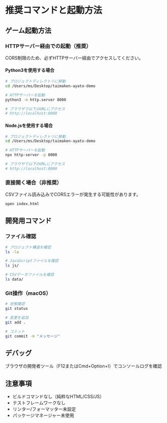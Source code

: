 # 推奨コマンドと起動方法

## ゲーム起動方法

### HTTPサーバー経由での起動（推奨）
CORS制限のため、必ずHTTPサーバー経由でアクセスしてください。

#### Python3を使用する場合
```bash
# プロジェクトディレクトリに移動
cd /Users/ms/Desktop/taimaken-ayato-demo

# HTTPサーバーを起動
python3 -m http.server 8000

# ブラウザで以下のURLにアクセス
# http://localhost:8000
```

#### Node.jsを使用する場合
```bash
# プロジェクトディレクトリに移動
cd /Users/ms/Desktop/taimaken-ayato-demo

# HTTPサーバーを起動
npx http-server -p 8000

# ブラウザで以下のURLにアクセス
# http://localhost:8000
```

### 直接開く場合（非推奨）
CSVファイル読み込みでCORSエラーが発生する可能性があります。
```bash
open index.html
```

## 開発用コマンド

### ファイル確認
```bash
# プロジェクト構造を確認
ls -la

# JavaScriptファイルを確認
ls js/

# CSVデータファイルを確認
ls data/
```

### Git操作（macOS）
```bash
# 状態確認
git status

# 変更を追加
git add .

# コミット
git commit -m "メッセージ"
```

## デバッグ
ブラウザの開発者ツール（F12またはCmd+Option+I）でコンソールログを確認

## 注意事項
- ビルドコマンドなし（純粋なHTML/CSS/JS）
- テストフレームワークなし
- リンター/フォーマッター未設定
- パッケージマネージャー未使用